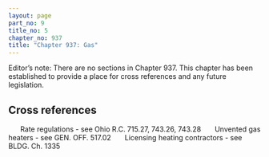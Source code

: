 ```yaml
---
layout: page
part_no: 9
title_no: 5
chapter_no: 937
title: "Chapter 937: Gas"
---
```


Editor’s note: There are no sections in Chapter 937. This chapter has been established to provide a place for cross references
and any future legislation.


## Cross references

      Rate regulations - see Ohio R.C. 715.27, 743.26, 743.28
      Unvented gas heaters - see GEN. OFF. 517.02
      Licensing heating contractors - see BLDG. Ch.
1335
